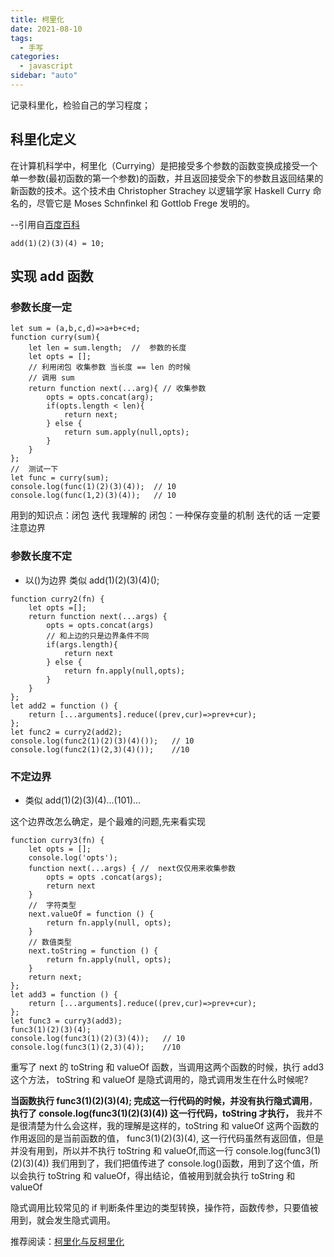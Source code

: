 ```yaml
---
title: 柯里化
date: 2021-08-10
tags:
  - 手写
categories:
  - javascript
sidebar: "auto"
---
```


记录科里化，检验自己的学习程度；

## 科里化定义

在计算机科学中，柯里化（Currying）是把接受多个参数的函数变换成接受一个单一参数(最初函数的第一个参数)的函数，并且返回接受余下的参数且返回结果的新函数的技术。这个技术由 Christopher Strachey 以逻辑学家 Haskell Curry 命名的，尽管它是 Moses Schnfinkel 和 Gottlob Frege 发明的。

--引用自[百度百科](https://baike.baidu.com/item/%E6%9F%AF%E9%87%8C%E5%8C%96/10350525?fr=aladdin)

```
add(1)(2)(3)(4) = 10;
```

## 实现 add 函数

### 参数长度一定

```
let sum = (a,b,c,d)=>a+b+c+d;
function curry(sum){
    let len = sum.length;  //  参数的长度
    let opts = [];
    // 利用闭包 收集参数 当长度 == len 的时候
    // 调用 sum
    return function next(...arg){ // 收集参数
        opts = opts.concat(arg);
        if(opts.length < len){
            return next;
        } else {
            return sum.apply(null,opts);
        }
    }
};
//  测试一下
let func = curry(sum);
console.log(func(1)(2)(3)(4));  // 10
console.log(func(1,2)(3)(4));   // 10
```

用到的知识点：闭包 迭代 我理解的 闭包：一种保存变量的机制 迭代的话 一定要注意边界

### 参数长度不定

- 以()为边界 类似 add(1)(2)(3)(4)();

```
function curry2(fn) {
    let opts =[];
    return function next(...args) {
        opts = opts.concat(args)
        // 和上边的只是边界条件不同
        if(args.length){
            return next
        } else {
            return fn.apply(null,opts);
        }
    }
};
let add2 = function () {
    return [...arguments].reduce((prev,cur)=>prev+cur);
};
let func2 = curry2(add2);
console.log(func2(1)(2)(3)(4)());   // 10
console.log(func2(1)(2,3)(4)());    //10
```

### 不定边界 

- 类似 add(1)(2)(3)(4)...(101)...

这个边界改怎么确定，是个最难的问题,先来看实现

```
function curry3(fn) {
    let opts = [];
    console.log('opts');
    function next(...args) { //  next仅仅用来收集参数
        opts = opts .concat(args);
        return next
    }
    //  字符类型
    next.valueOf = function () {
        return fn.apply(null, opts);
    }
    // 数值类型
    next.toString = function () {
        return fn.apply(null, opts);
    }
    return next;
};
let add3 = function () {
    return [...arguments].reduce((prev,cur)=>prev+cur);
};
let func3 = curry3(add3);
func3(1)(2)(3)(4);
console.log(func3(1)(2)(3)(4));   // 10
console.log(func3(1)(2,3)(4));    //10
```

重写了 next 的 toString 和 valueOf 函数，当调用这两个函数的时候，执行 add3 这个方法，
toString 和 valueOf 是隐式调用的，隐式调用发生在什么时候呢?

**当函数执行 func3(1)(2)(3)(4); 完成这一行代码的时候，并没有执行隐式调用**，
**执行了 console.log(func3(1)(2)(3)(4)) 这一行代码，toString 才执行，**
我并不是很清楚为什么会这样，我的理解是这样的，toString 和 valueOf 这两个函数的作用返回的是当前函数的值， func3(1)(2)(3)(4), 这一行代码虽然有返回值，但是并没有用到，所以并不执行 toString 和 valueOf,而这一行 console.log(func3(1)(2)(3)(4)) 我们用到了，我们把值传进了 console.log()函数，用到了这个值，所以会执行 toString 和 valueOf，得出结论，值被用到就会执行 toString 和 valueOf

隐式调用比较常见的 if 判断条件里边的类型转换，操作符，函数传参，只要值被用到，就会发生隐式调用。

推荐阅读：[柯里化与反柯里化](https://juejin.cn/post/6844903645222273037)
